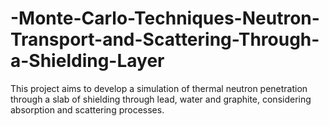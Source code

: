 # -Monte-Carlo-Techniques-Neutron-Transport-and-Scattering-Through-a-Shielding-Layer
This project aims to develop a simulation of thermal neutron penetration through a slab of shielding through lead, water and graphite, considering absorption and scattering processes.
